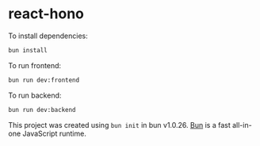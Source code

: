 # react-hono

To install dependencies:

```bash
bun install
```

To run frontend:

```bash
bun run dev:frontend
```

To run backend:

```bash
bun run dev:backend
```

This project was created using `bun init` in bun v1.0.26. [Bun](https://bun.sh) is a fast all-in-one JavaScript runtime.
